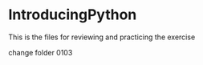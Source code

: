 # IntroducingPython

This is the files for reviewing and practicing the exercise

change folder 0103